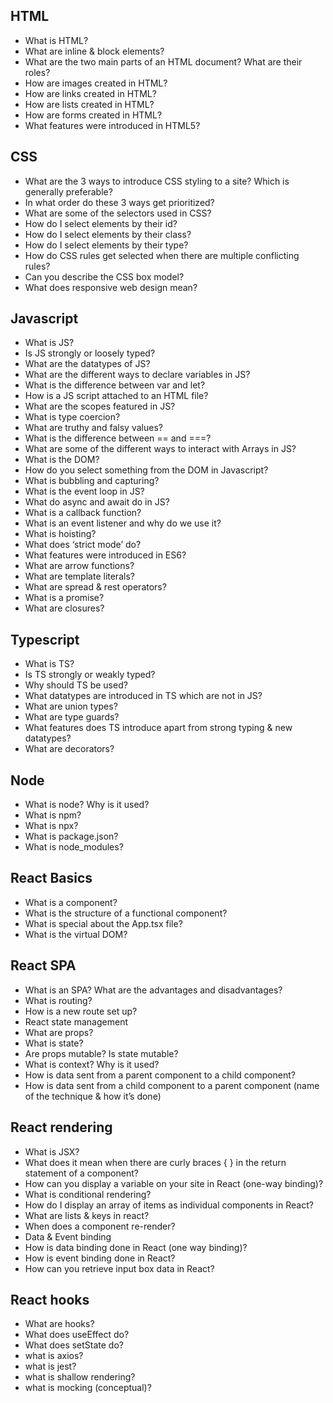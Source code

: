 ## HTML
- What is HTML?
- What are inline & block elements?
- What are the two main parts of an HTML document? What are their roles?
- How are images created in HTML?
- How are links created in HTML?
- How are lists created in HTML?
- How are forms created in HTML?
- What features were introduced in HTML5?

## CSS
- What are the 3 ways to introduce CSS styling to a site? Which is generally preferable?
- In what order do these 3 ways get prioritized?
- What are some of the selectors used in CSS?
- How do I select elements by their id?
- How do I select elements by their class?
- How do I select elements by their type?
- How do CSS rules get selected when there are multiple conflicting rules?
- Can you describe the CSS box model?
- What does responsive web design mean?

## Javascript
- What is JS?
- Is JS strongly or loosely typed?
- What are the datatypes of JS?
- What are the different ways to declare variables in JS?
- What is the difference between var and let?
- How is a JS script attached to an HTML file?
- What are the scopes featured in JS?
- What is type coercion?
- What are truthy and falsy values?
- What is the difference between == and ===?
- What are some of the different ways to interact with Arrays in JS?
- What is the DOM?
- How do you select something from the DOM in Javascript?
- What is bubbling and capturing?
- What is the event loop in JS?
- What do async and await do in JS?
- What is a callback function?
- What is an event listener and why do we use it?
- What is hoisting?
- What does ‘strict mode’ do?
- What features were introduced in ES6?
- What are arrow functions?
- What are template literals?
- What are spread & rest operators?
- What is a promise?
- What are closures?

## Typescript
- What is TS?
- Is TS strongly or weakly typed?
- Why should TS be used?
- What datatypes are introduced in TS which are not in JS?
- What are union types?
- What are type guards?
- What features does TS introduce apart from strong typing & new datatypes?
- What are decorators?

## Node
- What is node? Why is it used?
- What is npm?
- What is npx?
- What is package.json?
- What is node_modules?

## React Basics
- What is a component?
- What is the structure of a functional component?
- What is special about the App.tsx file?
- What is the virtual DOM?

## React SPA
- What is an SPA? What are the advantages and disadvantages?
- What is routing?
- How is a new route set up?
- React state management
- What are props?
- What is state?
- Are props mutable? Is state mutable?
- What is context? Why is it used?
- How is data sent from a parent component to a child component?
- How is data sent from a child component to a parent component (name of the technique & how it’s done)

## React rendering
- What is JSX?
- What does it mean when there are curly braces { } in the return statement of a component?
- How can you display a variable on your site in React (one-way binding)?
- What is conditional rendering?
- How do I display an array of items as individual components in React?
- What are lists & keys in react?
- When does a component re-render?
- Data & Event binding
- How is data binding done in React (one way binding)?
- How is event binding done in React?
- How can you retrieve input box data in React?

## React hooks
- What are hooks?
- What does useEffect do?
- What does setState do?
- what is axios?
- what is jest?
- what is shallow rendering?
- what is mocking (conceptual)?